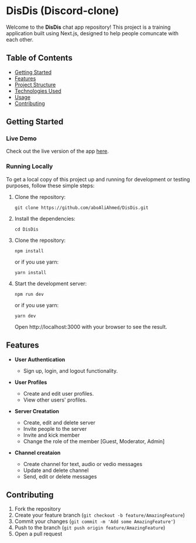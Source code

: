 # DisDis (Discord-clone)

Welcome to the **DisDis** chat app repository! This project is a training application built using Next.js, designed to help people comuncate with each other.

## Table of Contents

- [Getting Started](#getting-started)
- [Features](#features)
- [Project Structure](#project-structure)
- [Technologies Used](#technologies-used)
- [Usage](#usage)
- [Contributing](#contributing)

## Getting Started

### Live Demo

Check out the live version of the app [here](https://dis21.up.railway.app/servers/185ec944-c8f8-4a84-a690-5fa629581376/channels/75f67997-6070-432c-b456-17db3a524d91).

### Running Locally

To get a local copy of this project up and running for development or testing purposes, follow these simple steps:

1. Clone the repository:
   ```
   git clone https://github.com/aboAliAhmed/DisDis.git
   ```
2. Install the dependencies:
   ```
   cd DisDis
   ```
3. Clone the repository:
   ```
   npm install
   ```
   or if you use yarn:
   ```
   yarn install
   ```
4. Start the development server:
   ```
   npm run dev
   ```
   or if you use yarn:
   ```
   yarn dev
   ```
   Open http://localhost:3000 with your browser to see the result.

## Features

- **User Authentication**

  - Sign up, login, and logout functionality.

- **User Profiles**

  - Create and edit user profiles.
  - View other users' profiles.

- **Server Creatation**

  - Create, edit and delete server
  - Invite people to the server
  - Invite and kick member
  - Change the role of the member [Guest, Moderator, Admin]

- **Channel creataion**
  - Create channel for text, audio or vedio messages
  - Update and delete channel
  - Send, edit or delete messages

## Contributing

1. Fork the repository
2. Create your feature branch (`git checkout -b feature/AmazingFeature`)
3. Commit your changes (`git commit -m 'Add some AmazingFeature'`)
4. Push to the branch (`git push origin feature/AmazingFeature`)
5. Open a pull request
